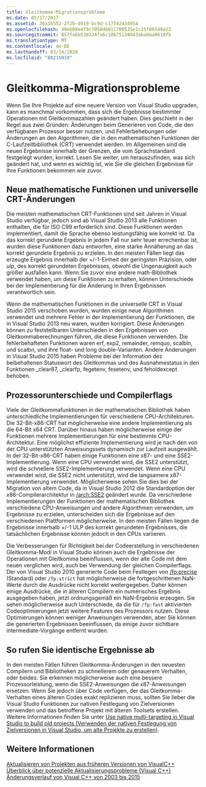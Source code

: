 ```yaml
---
title: Gleitkomma-Migrationsprobleme
ms.date: 05/17/2017
ms.assetid: 36a1b552-2f2b-4919-bc9d-c17f42434954
ms.openlocfilehash: 40eb08e4f9c7058d6b11700535e1c25f86548a22
ms.sourcegitcommit: 857fa6b530224fa6c18675138043aba9aa0619fb
ms.translationtype: MT
ms.contentlocale: de-DE
ms.lasthandoff: 03/24/2020
ms.locfileid: "80215019"
---
```

# <a name="floating-point-migration-issues"></a>Gleitkomma-Migrationsprobleme

Wenn Sie Ihre Projekte auf eine neuere Version von Visual Studio upgraden, kann es manchmal vorkommen, dass sich die Ergebnisse bestimmter Operationen mit Gleitkommazahlen geändert haben. Dies geschieht in der Regel aus zwei Gründen: Änderungen beim Generieren von Code, die den verfügbaren Prozessor besser nutzen, und Fehlerbehebungen oder Änderungen an den Algorithmen, die in den mathematischen Funktionen der C-Laufzeitbibliothek (CRT) verwendet werden. Im Allgemeinen sind die neuen Ergebnisse innerhalb der Grenzen, die vom Sprachstandard festgelegt wurden, korrekt. Lesen Sie weiter, um herauszufinden, was sich geändert hat, und wenn es wichtig ist, wie Sie die gleichen Ergebnisse für Ihre Funktionen bekommen wie zuvor.

## <a name="new-math-functions-and-universal-crt-changes"></a>Neue mathematische Funktionen und universelle CRT-Änderungen

Die meisten mathematischen CRT-Funktionen sind seit Jahren in Visual Studio verfügbar, jedoch sind ab Visual Studio 2013 alle Funktionen enthalten, die für ISO C99 erforderlich sind. Diese Funktionen werden implementiert, damit die Sprache ebenso leistungsfähig wie korrekt ist. Da das korrekt gerundete Ergebnis in jedem Fall nur sehr teuer errechenbar ist, wurden diese Funktionen dazu entworfen, eine starke Annäherung an das korrekt gerundete Ergebnis zu erzielen. In den meisten Fällen liegt das erzeugte Ergebnis innerhalb der +/-1-Einheit der geringsten Präzision, oder *ulp*, des korrekt gerundeten Ergebnisses, obwohl die Ungenauigkeit auch größer ausfallen kann. Wenn Sie zuvor eine andere math-Bibliothek verwendet haben, um diese Funktionen zu erhalten, können Unterschiede bei der Implementierung für die Änderung in Ihren Ergebnissen verantwortlich sein.

Wenn die mathematischen Funktionen in die universelle CRT in Visual Studio 2015 verschoben wurden, wurden einige neue Algorithmen verwendet und mehrere Fehler in der Implementierung der Funktionen, die in Visual Studio 2013 neu waren, wurden korrigiert. Diese Änderungen können zu feststellbaren Unterschieden in den Ergebnissen von Gleitkommaberechnungen führen, die diese Funktionen verwenden. Die fehlerbehafteten Funktionen waren erf, exp2, remainder, remquo, scalbln, und scalbn, und ihre float- und long double-Varianten.  Andere Änderungen in Visual Studio 2015 haben Probleme bei der Information des beibehaltenen Statuswort des Gleitkommas und des Ausnahmestatus in den Funktionen _clear87, _clearfp, fegetenv, fesetenv, und feholdexcept behoben.

## <a name="processor-differences-and-compiler-flags"></a>Prozessorunterschiede und Compilerflags

Viele der Gleitkommafunktionen in der mathematischen Bibliothek haben unterschiedliche Implementierungen für verschiedene CPU-Architekturen. Die 32-Bit-x86-CRT hat möglicherweise eine andere Implementierung als die 64-Bit x64 CRT. Darüber hinaus haben möglicherweise einige der Funktionen mehrere Implementierungen für eine bestimmte CPU-Architektur. Eine möglichst effiziente Implementierung wird je nach den von der CPU unterstützten Anweisungssets dynamisch zur Laufzeit ausgewählt. In der 32-Bit-x86-CRT haben einige Funktionen eine x87- und eine SSE2-Implementierung. Wenn eine CPU verwendet wird, die SSE2 unterstützt, wird die schnellere SSE2-Implementierung verwendet. Wenn eine CPU verwendet wird, die SSE2 nicht unterstützt, wird die langsamere x87-Implementierung verwendet. Möglicherweise sehen Sie dies bei der Migration von altem Code, da in Visual Studio 2012 die Standardoption der x86-Compilerarchitektur in [/arch:SSE2](../build/reference/arch-x86.md) geändert wurde. Da verschiedene Implementierungen der Funktionen der mathematischen Bibliothek verschiedene CPU-Anweisungen und andere Algorithmen verwenden, um Ergebnisse zu erzielen, unterscheiden sich die Ergebnisse auf den verschiedenen Plattformen möglicherweise. In den meisten Fällen liegen die Ergebnisse innerhalb +/-1 ULP des korrekt gerundeten Ergebnisses, die tatsächlichen Ergebnisse können jedoch in den CPUs variieren.

Die Verbesserungen für Richtigkeit bei der Codeerstellung in verschiedenen Gleitkomma-Modi in Visual Studio können auch die Ergebnisse der Operationen mit Gleitkomma beeinflussen, wenn der alte Code mit dem neuen verglichen wird, auch bei Verwendung der gleichen Compilerflags. Der von Visual Studio 2010 generierte Code beim Festlegen von [/fp:precise](../build/reference/fp-specify-floating-point-behavior.md) (Standard) oder `/fp:strict` hat möglicherweise die fortgeschrittenen NaN-Werte durch die Ausdrücke nicht korrekt weitergegeben. Daher können einige Ausdrücke, die in älteren Compilern ein numerisches Ergebnis ausgegeben haben, jetzt ordnungsgemäß ein NaN-Ergebnis erzeugen. Sie sehen möglicherweise auch Unterschiede, da die für `/fp:fast` aktivierten Codeoptimierungen jetzt weitere Features des Prozessors nutzen. Diese Optimierungen können weniger Anweisungen verwenden, aber Sie können die generierten Ergebnissen beeinflussen, da einige zuvor sichtbare intermediate-Vorgänge entfernt wurden.

## <a name="how-to-get-identical-results"></a>So rufen Sie identische Ergebnisse ab

In den meisten Fällen führen Gleitkomma-Änderungen in den neuesten Compilern und Bibliotheken zu schnellerem oder genauerem Verhalten, oder beides. Sie erkennen möglicherweise auch eine bessere Prozessorleistung, wenn die SSE2-Anweisungen die x87-Anweisungen ersetzen. Wenn Sie jedoch über Code verfügen, der das Gleitkomma-Verhalten eines älteren Codes exakt replizieren muss, sollten Sie lieber die Visual Studio Funktionen zur nativen Festlegung von Zielversionen verwenden und das betroffene Projekt mit älteren Toolsets erstellen. Weitere Informationen finden Sie unter [Use native multi-targeting in Visual Studio to build old projects (Verwenden der nativen Festlegung von Zielversionen in Visual Studio, um alte Projekte zu erstellen)](use-native-multi-targeting.md).

## <a name="see-also"></a>Weitere Informationen

[Aktualisieren von Projekten aus früheren Versionen von VisualC++](upgrading-projects-from-earlier-versions-of-visual-cpp.md)<br/>
[Überblick über potenzielle Aktualisierungsprobleme (Visual C++)](overview-of-potential-upgrade-issues-visual-cpp.md)<br/>
[Änderungsverlauf von Visual C++ von 2003 bis 2015](visual-cpp-change-history-2003-2015.md)
